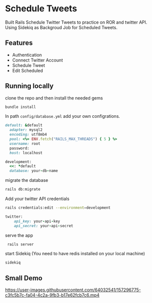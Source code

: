 # Schedule Tweets 

Built Rails Schedule Twitter Tweets to practice on ROR and twitter API. Using Sidekiq as Backgroud Job for Scheduled Tweets.

## Features

- Authentication
- Connect Twitter Account 
- Schedule Tweet 
- Edit Scheduled

## Running locally 

clone the repo and then install the needed gems
```bash
bundle install
```
In path ``config/database.yml`` add your own configrations.
```ruby
default: &default
  adapter: mysql2
  encoding: utf8mb4
  pool: <%= ENV.fetch("RAILS_MAX_THREADS") { 5 } %>
  username: root
  password:
  host: localhost

development:
  <<: *default
  database: your-db-name
```
migrate the database
```bash
rails db:migrate
```
Add your twitter API credentials 
```bash
rails credentials:edit --environment=development
```
```ruby
twitter:
    api_key: your-api-key
    api_secret: your-api-secret
```
serve the app
```bash
 rails server
```
start Sidekiq (You need to have redis installed on your local machine)

```bash
sidekiq
```

## Small Demo

https://user-images.githubusercontent.com/64032541/157296775-c3fc5b7c-fa04-4c2a-9fb3-b17e62fcb7c6.mp4








